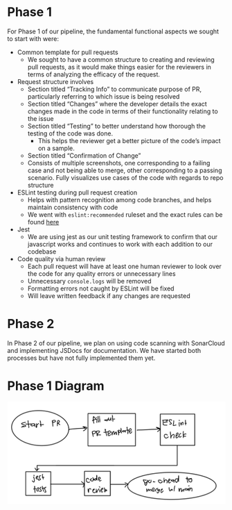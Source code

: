 # Phase 1
For Phase 1 of our pipeline, the fundamental functional aspects we sought to start with were:
- Common template for pull requests
  - We sought to have a common structure to creating and reviewing pull requests, as it would make things easier for the reviewers in terms of analyzing the efficacy of the request.
- Request structure involves
  - Section titled “Tracking Info” to communicate purpose of PR, particularly referring to which issue is being resolved
  - Section titled “Changes” where the developer details the exact changes made in the code in terms of their functionality relating to the issue
  - Section titled “Testing” to better understand how thorough the testing of the code was done.
    - This helps the reviewer get a better picture of the code’s impact on a sample.
  - Section titled “Confirmation of Change”
   - Consists of multiple screenshots, one corresponding to a failing case and not being able to merge, other corresponding to a passing scenario. Fully visualizes use cases of the code with regards to repo structure
- ESLint testing during pull request creation
  - Helps with pattern recognition among code branches, and helps maintain consistency with code
  - We went with `eslint:recommended` ruleset and the exact rules can be found [here](https://eslint.org/docs/latest/rules/)
- Jest
  - We are using jest as our unit testing framework to confirm that our javascript works and continues to work with each addition to our codebase
- Code quality via human review
  - Each pull request will have at least one human reviewer to look over the code for any quality errors or unnecessary lines
  - Unnecessary `console.logs` will be removed
  - Formatting errors not caught by ESLint will be fixed
  - Will leave written feedback if any changes are requested

# Phase 2
In Phase 2 of our pipeline, we plan on using code scanning with SonarCloud and implementing JSDocs for documentation. We have started both processes but have not fully implemented them yet.

# Phase 1 Diagram

![diagram](screenshots/phase1.png)
